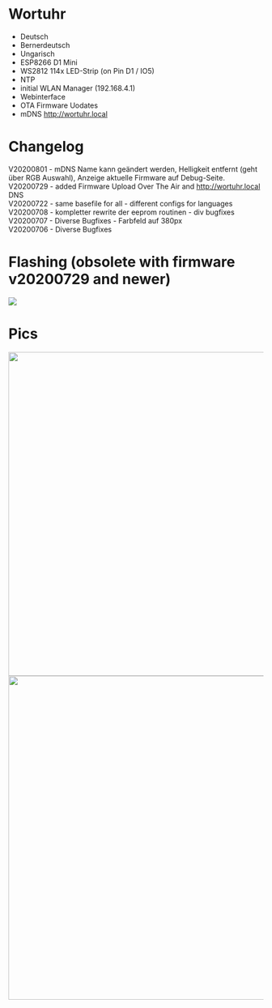 # Wortuhr

* Deutsch
* Bernerdeutsch
* Ungarisch
* ESP8266 D1 Mini
* WS2812 114x LED-Strip (on Pin D1 / IO5)
* NTP
* initial WLAN Manager (192.168.4.1)
* Webinterface
* OTA Firmware Uodates
* mDNS http://wortuhr.local

# Changelog  
V20200801 - mDNS Name kann geändert werden, Helligkeit entfernt (geht über RGB Auswahl), Anzeige aktuelle Firmware auf Debug-Seite.   
V20200729 - added Firmware Upload Over The Air and http://wortuhr.local DNS   
V20200722 - same basefile for all - different configs for languages  
V20200708 - kompletter rewrite der eeprom routinen - div bugfixes  
V20200707 - Diverse Bugfixes - Farbfeld auf 380px  
V20200706 - Diverse Bugfixes  

# Flashing (obsolete with firmware v20200729 and newer)
<img src=https://github.com/eokgnah/Wortuhr/blob/master/Flash.png>

# Pics
<img width=640 src=https://github.com/eokgnah/Wortuhr/blob/master/Wortuhr-Platine.jpeg>  

<img width=640 src=https://github.com/eokgnah/Wortuhr/blob/master/Wortuhr-Bau.jpeg>  


